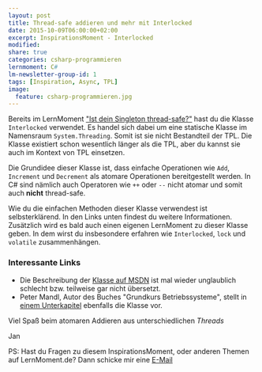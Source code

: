 ```yaml
---
layout: post
title: Thread-safe addieren und mehr mit Interlocked
date: 2015-10-09T06:00:00+02:00
excerpt: InspirationsMoment - Interlocked
modified:
share: true
categories: csharp-programmieren
lernmoment: C#
lm-newsletter-group-id: 1
tags: [Inspiration, Async, TPL]
image:
  feature: csharp-programmieren.jpg
---
```


Bereits im LernMoment ["Ist dein Singleton thread-safe?"](/csharp-programmieren/ist-dein-singleton-thread-safe/) hast du die Klasse `Interlocked` verwendet. Es handel sich dabei um eine statische Klasse im Namensraum `System.Threading`. Somit ist sie nicht Bestandteil der TPL. Die Klasse existiert schon wesentlich länger als die TPL, aber du kannst sie auch im Kontext von TPL einsetzen.

Die Grundidee dieser Klasse ist, dass einfache Operationen wie `Add`, `Increment` und `Decrement` als atomare Operationen bereitgestellt werden. In C# sind nämlich auch Operatoren wie `++` oder `--` nicht atomar und somit auch **nicht** thread-safe.

Wie du die einfachen Methoden dieser Klasse verwendest ist selbsterklärend. In den Links unten findest du weitere Informationen. Zusätzlich wird es bald auch einen eigenen LernMoment zu dieser Klasse geben. In dem wirst du insbesondere erfahren wie `Interlocked`, `lock` und `volatile` zusammenhängen.

### Interessante Links 

-	Die Beschreibung der [Klasse auf MSDN](https://msdn.microsoft.com/de-de/library/system.threading.interlocked(v=vs.110).aspx) ist mal wieder unglaublich schlecht bzw. teilweise gar nicht übersetzt.
-	Peter Mandl, Autor des Buches "Grundkurs Betriebssysteme", stellt in [einem Unterkapitel](https://books.google.de/books?id=T5SLBAAAQBAJ&pg=PA193&lpg=PA193&dq=c%23+Interlocked&source=bl&ots=4UaTs3rUwz&sig=aXZtk6hFlQ3n4-4uJ1CEzwkauJc&hl=de&sa=X&ved=0CE8Q6AEwCWoVChMImp-YnNS0yAIVwekUCh2UYgnB#v=onepage&q=c%23%20Interlocked&f=false) ebenfalls die Klasse vor.

Viel Spaß beim atomaren Addieren aus unterschiedlichen *Threads*

Jan


PS: Hast du Fragen zu diesem InspirationsMoment, oder anderen Themen auf LernMoment.de? Dann schicke mir eine [E-Mail](mailto:jan@lernmoment.de)
